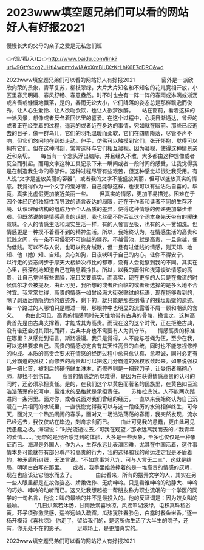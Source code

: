 # 2023www填空题兄弟们可以看的网站好人有好报2021
慢慢长大的父母的亲子之爱是无私您们班

👉/观/看/入/口👉http://www.baidu.com/link?url=9GtYscxq2JHtl4wpmtdwIAAxXmBlUXzKrLhK6E7cDRO&wd

2023www填空题兄弟们可以看的网站好人有好报2021　　　　　窗外是一派欣欣向荣的景象，青草复苏，柳枝翠绿，大片大片知名和不知名的花儿竞相开放，小区里春光明媚、春风舒畅、春意盎然。时不时也会有一阵一阵的春雨或淋漓或淅沥或吝啬或慷慨地飘落，是的，春雨无论大小，它们降落的姿态总是那样飘逸而俊秀，让人心生爱怜、让人欲吻欲饮，也让人欲梦欲醉。　　站在窗前，看着这样的一派风景，想像或者反刍着回忆里的喜爱。在这个过程中，心境日渐通达，曾经的或者正在经受着的过程，遥远的或者近在身边的事情，宛如就在眼前。那些已经逝去的日子，像一群鸟儿，它们的羽毛温暖而柔软，它们在四周降落，尽管不声不响，但它们悠闲地在到处走动。伸手，仿佛可以触摸到它们，张开怀抱，觉得可以拥有它们。但在这种时刻，常常选择与它们相互凝视。因为凝视，使得这种情景亲近和亲切。　　每当有一个念头浮出脑际，并且经久不散，大多都由这种想像或者反刍而引起。而用文字这种工具记录下来一瞬间或者一段时间的感受，让我觉得我是在制造我生命的零部件。这种过程尽管有些艰苦，但这种感觉却很让我受用。有人说“文字是盛放美丽的容器”，或者我的文字不能盛放美丽，但可以盛放真实的情感。我觉得作为一个文字的爱好者，自己能够这样，也很可以有些沾沾自喜的。毕竟，真实比虚假更加接近美丽一些。　　但真实的情感，更加不易描述。困难在于因个体经历的独特性而导致的语言表达的局限，还在于作者和读者不同的生存环境、认识理解结构的组成乃至个人品质的差异，使得这种情感的传递更加举步维艰。但既然说的是情感高贵的话题，我也丝毫不能否认这个词本身先天带有的暧昧意味。个人的情感生活和现实生活一样，有的人奢富至极，也有的人一贫如洗。但情感更是一种摸不着看不到的精神生活。所以，我始终认为，在情感生活的高贵和低贱之间，有一条不可侵犯不可逾越的疆界。不越雷池，就是高贵，一旦逾越，便为低贱。可以不与人说，也可以终身缄默，但一旦有过低贱的情感，则天知、地知、他（她）知、自知。良心如狗，日夜吠叫于自己的内心，让你不得安宁。　　以行走的姿态阔步于摩天大楼鳞次栉比的都市，没有人会觉察到我的不同。其实在心里，我深刻地知道自己在喘息着挣扎。所以，以我的庸俗和浅薄谈论情感的高贵，让自己觉得有些害臊，况且又要真实。而真实，现在更多的人只是在撒谎的时候偶尔才会被提及，由此可见，我所想的或者所面临的或者所选择的是多么地不合时宜。我常常觉得，高贵的情感一如曾经满大街张贴过的标语，现在能够看到的，除了剥落后隐隐约约的痕迹外，剩下的，就只能是那些倒塌了的残垣断壁的遗迹。每一个路过的人哪怕只是瞟过一眼，那眼神中也明显的流露着不屑一顾和嘲讽的含义。　　也由此可见，高贵的情感同时先天性地带有古典的骨骼，换言之，这种高贵首先是由古典支撑着，才能成其为高贵。而现在这的这个时代，正在拒绝古典，没有谁还会对其顶礼而拜，古典本身也不需要有人为其守节。　　情感高贵的标准在哪里？从感觉到语言，斯路漫漫。我只是觉得，人不能与苍蝇为伍，至少在我，可以这样要求自己。高贵的情感必定含有其天性高贵的血统，同时也不能忽视修养的构成。本质的高贵会要求在情感的经历过程中愈来愈认真、愈坦诚，同时必定有几分霸道的强权；而修养的高贵却可以把这几分霸道的强权收敛起来。如果说强权是一把匕首，被刺后的硬伤鲜血淋淋，而修养则是一把软刀子，让受伤者痛彻心肺，却找不到伤口。　　高贵的情感之所以难得，是因为在获得情感高贵的认可的同时，还必须承担责任。是的，在我们这个以黄色而著名的民族里，在黄色如巨流浩浩荡荡的长河中，最难求的品格就是承担责任。　　苏格拉底说，人不能两次踏进同一条河里。面对你，或者说面对我们曾经的经历，一直以来我始终认为自己沉浸在一片相同的水域里，一直恍惚觉得我可以与这一段经历的水流相伴终生，可今天，面对又一个热热闹闹的春季，面对又一场浩浩荡荡的春雨，我突然发现，流水已经远去，我仅仅站在岸边，刻舟求剑而已。　　由此可见我的愚蠢，更由此可见我愚蠢之极。海涅说：“时光流逝过去／可我在观望／那永远离我而去的／我青年的爱情……。”无奈的是我所感觉到的体验，大多是一些表象，至多也仅仅是一种象征而已。海涅是外国人，作为人，生存永远比表演困难，尤其在中国活着，这件事情本身可能就带有部分尊严和高贵的行为，我的选择和我的命运注定我是矛盾着的，被矛盾所纠缠，无法言说。“不如意事常八九，可与人言无二三”，这就是结局，明明白白写在那里。　　或者，我手里始终捧着的是一堆高贵的情感的灰烬，现在也应该让它随水而去了。　　
　　由此看来，所有的摆弄文字的人，其实在另一些人眼里都是在故做姿态、娇柔做作、无病呻吟。只是看谁呻吟的动静大、呻吟的巧妙、呻吟的动听而已。这又让我想起被一帮朋友称为职业流氓的一个学医的同学的一句名言，他说：叫的最响的并不是最投入的。他的反证词是：因为妓女叫的最响。
　　“几日烘蒸若沐汤，甘雨数滴喜秋凉。风摇翠湖波绿，屯积真珠稻谷黄。芥子须弥激灵感，遥岑远岫入疏窗。瓜甜犹胜春脸色，白露时餐鱼米香。”逐一杨开模诗《喜秋凉》
你走了，留给我们的，是这所你生活了大半生的院子，还有，你无处不在的影子。
　　足球场上，是更加真实的。

2023www填空题兄弟们可以看的网站好人有好报2021

